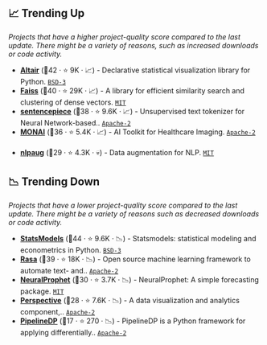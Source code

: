 ## 📈 Trending Up

_Projects that have a higher project-quality score compared to the last update. There might be a variety of reasons, such as increased downloads or code activity._

- <b><a href="https://github.com/vega/altair">Altair</a></b> (🥇42 ·  ⭐ 9K · 📈) - Declarative statistical visualization library for Python. <code><a href="http://bit.ly/3aKzpTv">BSD-3</a></code>
- <b><a href="https://github.com/facebookresearch/faiss">Faiss</a></b> (🥇40 ·  ⭐ 29K · 📈) - A library for efficient similarity search and clustering of dense vectors. <code><a href="http://bit.ly/34MBwT8">MIT</a></code>
- <b><a href="https://github.com/google/sentencepiece">sentencepiece</a></b> (🥈38 ·  ⭐ 9.6K · 📈) - Unsupervised text tokenizer for Neural Network-based.. <code><a href="http://bit.ly/3nYMfla">Apache-2</a></code>
- <b><a href="https://github.com/Project-MONAI/MONAI">MONAI</a></b> (🥇36 ·  ⭐ 5.4K · 📈) - AI Toolkit for Healthcare Imaging. <code><a href="http://bit.ly/3nYMfla">Apache-2</a></code> <code><img src="https://git.io/JLy1Q" style="display:inline;" width="13" height="13"></code>
- <b><a href="https://github.com/makcedward/nlpaug">nlpaug</a></b> (🥉29 ·  ⭐ 4.3K · 💀) - Data augmentation for NLP. <code><a href="http://bit.ly/34MBwT8">MIT</a></code>

## 📉 Trending Down

_Projects that have a lower project-quality score compared to the last update. There might be a variety of reasons such as decreased downloads or code activity._

- <b><a href="https://github.com/statsmodels/statsmodels">StatsModels</a></b> (🥈44 ·  ⭐ 9.6K · 📉) - Statsmodels: statistical modeling and econometrics in Python. <code><a href="http://bit.ly/3aKzpTv">BSD-3</a></code>
- <b><a href="https://github.com/RasaHQ/rasa">Rasa</a></b> (🥈39 ·  ⭐ 18K · 📉) - Open source machine learning framework to automate text- and.. <code><a href="http://bit.ly/3nYMfla">Apache-2</a></code> <code><img src="https://git.io/JLy1A" style="display:inline;" width="13" height="13"></code>
- <b><a href="https://github.com/ourownstory/neural_prophet">NeuralProphet</a></b> (🥈30 ·  ⭐ 3.7K · 📉) - NeuralProphet: A simple forecasting package. <code><a href="http://bit.ly/34MBwT8">MIT</a></code> <code><img src="https://git.io/JLy1Q" style="display:inline;" width="13" height="13"></code>
- <b><a href="https://github.com/finos/perspective">Perspective</a></b> (🥉28 ·  ⭐ 7.6K · 📉) - A data visualization and analytics component,.. <code><a href="http://bit.ly/3nYMfla">Apache-2</a></code> <code><img src="https://git.io/JLy1E" style="display:inline;" width="13" height="13"></code>
- <b><a href="https://github.com/OpenMined/PipelineDP">PipelineDP</a></b> (🥉17 ·  ⭐ 270 · 📉) - PipelineDP is a Python framework for applying differentially.. <code><a href="http://bit.ly/3nYMfla">Apache-2</a></code>

